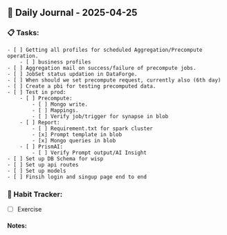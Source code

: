 ## 📝 Daily Journal - 2025-04-25

### 📋 Tasks:
	- [ ] Getting all profiles for scheduled Aggregation/Precompute operation.
		- [ ] business profiles 
	- [ ] Aggregation mail on success/failure of precompute jobs.
	- [ ] JobSet status updation in DataForge.
	- [ ] When should we set precompute request, currently also (6th day)
	- [ ] Create a pbi for testing precomputed data.
	- [ ] Test in prod:
		- [ ] Precompute: 
			- [ ] Mongo write.
			- [ ] Mappings.
			- [ ] Verify job/trigger for synapse in blob
		- [ ] Report:
			- [ ] Requirement.txt for spark cluster
			- [x] Prompt template in blob
			- [x] Mongo queries in blob
		- [ ] PrismAI:
			- [ ] Verify Prompt output/AI Insight
	- [ ] Set up DB Schema for wisp
	- [ ] Set up api routes
	- [ ] Set up models 
	- [ ] Finsih login and singup page end to end 

### 🔁 Habit Tracker:
- [ ] Exercise

#### Notes:

